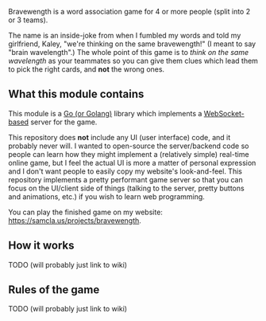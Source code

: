 
Bravewength is a word association game for 4 or more people (split into 2 or 3 teams).

The name is an inside-joke from when I fumbled my words and told my girlfriend, Kaley, "we're thinking on the same bravewength!" (I meant to say "brain wavelength".) The whole point of this game is to _think on the same wavelength_ as your teammates so you can give them clues which lead them to pick the right cards, and **not** the wrong ones.

## What this module contains

This module is a [Go (or Golang)](https://go.dev/) library which implements a [WebSocket-based](https://developer.mozilla.org/en-US/docs/Web/API/WebSockets_API) server for the game.

This repository does **not** include any UI (user interface) code, and it probably never will. I wanted to open-source the server/backend code so people can learn how they might implement a (relatively simple) real-time online game, but I feel the actual UI is more a matter of personal expression and I don't want people to easily copy my website's look-and-feel. This repository implements a pretty performant game server so that you can focus on the UI/client side of things (talking to the server, pretty buttons and animations, etc.) if you wish to learn web programming.

You can play the finished game on my website: <https://samcla.us/projects/bravewength>.

## How it works

TODO (will probably just link to wiki)

## Rules of the game

TODO (will probably just link to wiki)